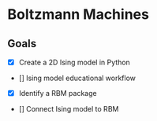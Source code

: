 # Boltzmann Machines
## Goals
- [X] Create a 2D Ising model in Python
- [] Ising model educational workflow
- [X] Identify a RBM package
- [] Connect Ising model to RBM
